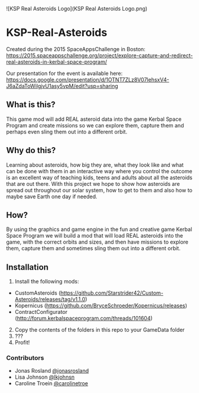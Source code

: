 ![KSP Real Asteroids Logo](KSP Real Asteroids Logo.png)

# KSP-Real-Asteroids

Created during the 2015 SpaceAppsChallenge in Boston: https://2015.spaceappschallenge.org/project/explore-capture-and-redirect-real-asteroids-in-kerbal-space-program/

Our presentation for the event is available here: https://docs.google.com/presentation/d/1OTNT7ZLz8V07lehsxV4-J6aZdaToWilgjvU1asy5vpM/edit?usp=sharing

## What is this?

This game mod will add REAL asteroid data into the game Kerbal Space Program and create missions so we can explore them, capture them and perhaps even sling them out into a different orbit.

## Why do this?

Learning about asteroids, how big they are, what they look like and what can be done with them in an interactive way where you control the outcome is an excellent way of teaching kids, teens and adults about all the asteroids that are out there. With this project we hope to show how asteroids are spread out throughout our solar system, how to get to them and also how to maybe save Earth one day if needed.

## How?

By using the graphics and game engine in the fun and creative game Kerbal Space Program we will build a mod that will load REAL asteroids into the game, with the correct orbits and sizes, and then have missions to explore them, capture them and sometimes sling them out into a different orbit.

## Installation

1. Install the following mods:
 - CustomAsteroids (https://github.com/Starstrider42/Custom-Asteroids/releases/tag/v1.1.0)
 - Kopernicus (https://github.com/BryceSchroeder/Kopernicus/releases)
 - ContractConfigurator (http://forum.kerbalspaceprogram.com/threads/101604)
2. Copy the contents of the folders in this repo to your GameData folder
3. ???
4. Profit!

### Contributors
 - Jonas Rosland [@jonasrosland](https://twitter.com/jonasrosland)
 - Lisa Johnson [@lkjohnsn](https://twitter.com/lkjohnsn)
 - Caroline Troein [@carolinetroe](https://twitter.com/carolinetroe)
